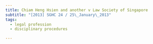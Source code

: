 ```yaml
---
title: Chiam Heng Hsien and another v Law Society of Singapore 
subtitle: "[2013] SGHC 24 / 25\_January\_2013"
tags:
  - legal profession
  - disciplinary procedures

---
```


